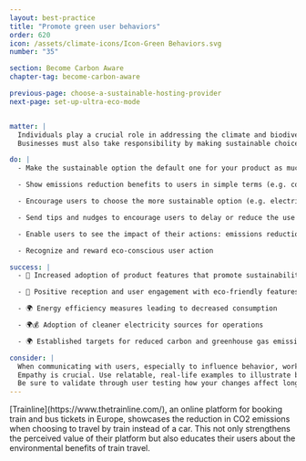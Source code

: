 ```yaml
---
layout: best-practice
title: "Promote green user behaviors"
order: 620
icon: /assets/climate-icons/Icon-Green Behaviors.svg
number: "35"

section: Become Carbon Aware
chapter-tag: become-carbon-aware

previous-page: choose-a-sustainable-hosting-provider
next-page: set-up-ultra-eco-mode


matter: |
  Individuals play a crucial role in addressing the climate and biodiversity crises through electing governments and influencing societal change. While some consumers actively engage and expect businesses to take environmental action, not everyone will embrace environmentalism immediately. Education remains essential for building awareness, empowering mindful choices, and advancing sustainability.
  Businesses must also take responsibility by making sustainable choices the default in their products. This approach reduces friction for users and increases adoption of green features and behaviours.

do: |
  - Make the sustainable option the default one for your product as much as possible (e.g. choosing the lowest carbon-emitting option for users: itinerary, delivery method, product, enabling carbon-aware charging features, etc.)

  - Show emissions reduction benefits to users in simple terms (e.g. cost reduction, % of CO2 saved vs another product or usage, and other relevant environmental and societal benefits)

  - Encourage users to choose the more sustainable option (e.g. electric car vs. regular car for a car manufacturer, train vs. plane trip for a transportation company)

  - Send tips and nudges to encourage users to delay or reduce the use of products or services when resources are scarce (e.g. water in summer, electricity during peak hours)

  - Enable users to see the impact of their actions: emissions reduction and positive impact of initiatives supported. However, it is important to note that you should not shift environmental responsibility onto end users. This responsibility falls on you and your company.

  - Recognize and reward eco-conscious user action

success: |
  - 🧑 Increased adoption of product features that promote sustainability

  - 🧑 Positive reception and user engagement with eco-friendly features

  - 🌍 Energy efficiency measures leading to decreased consumption

  - 🌍💰 Adoption of cleaner electricity sources for operations

  - 🌍 Established targets for reduced carbon and greenhouse gas emissions

consider: |
  When communicating with users, especially to influence behavior, work closely with your Marketing and Product Marketing teams. The right tone and content are essential—avoid moralizing and focus on a positive, uplifting approach.
  Empathy is crucial. Use relatable, real-life examples to illustrate benefits in meaningful ways (see [*Green Nudges](https://www.green-nudges.com/)* for inspiration). Simply citing CO₂e savings or comparing them to cars taken off the road won't resonate with everyone. Instead, research your audience, understand their values, and frame your message in ways that feel personally relevant and compelling.
  Be sure to validate through user testing how your changes affect long-term user behavior.
---
```


<div class="bigquote">
  <span class="highlight">[Trainline](https://www.thetrainline.com/), an online platform for booking train and bus tickets in Europe, showcases the reduction in CO2 emissions when choosing to travel by train instead of a car. This not only strengthens the perceived value of their platform but also educates their users about the environmental benefits of train travel.</span>
</div>
